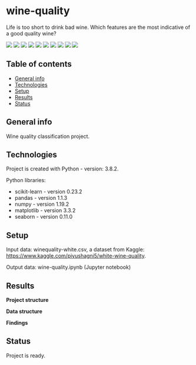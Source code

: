 # wine-quality
 Life is too short to drink bad wine. Which features are the most indicative of a good quality wine?

<img src="https://img.shields.io/badge/python-3.8.2 -brightgreen"> <img src='https://img.shields.io/badge/scikitlearn-0.23.2-blue'> <img src='https://img.shields.io/badge/pandas-1.1.3-blue'> <img src='https://img.shields.io/badge/numpy-1.19.2-blue'> <img src="https://img.shields.io/badge/matplotlib-3.3.2 -blue"> <img src="https://img.shields.io/badge/seaborn-0.11.0 -blue"> <img src="https://img.shields.io/badge/supervised-machine--learning-ff69b4"> <img src="https://img.shields.io/badge/classification-problem-ff69b4"> <img src="https://img.shields.io/badge/feature-%20selection-ff69b4"> <img src="https://img.shields.io/badge/feature-%20extraction-ff69b4">

## Table of contents
* [General info](#general-info)
* [Technologies](#technologies)
* [Setup](#setup)
* [Results](#results)
* [Status](#status)

## General info
Wine quality classification project.

## Technologies
Project is created with Python - version: 3.8.2.

Python libraries:
* scikit-learn - version 0.23.2
* pandas - version 1.1.3
* numpy - version 1.19.2
* matplotlib - version 3.3.2
* seaborn - version 0.11.0
  
## Setup

Input data: winequality-white.csv, a dataset from Kaggle: https://www.kaggle.com/piyushagni5/white-wine-quality.

Output data: wine-quality.ipynb (Jupyter notebook)

## Results

**Project structure**

**Data structure**

**Findings**

## Status
Project is ready.
